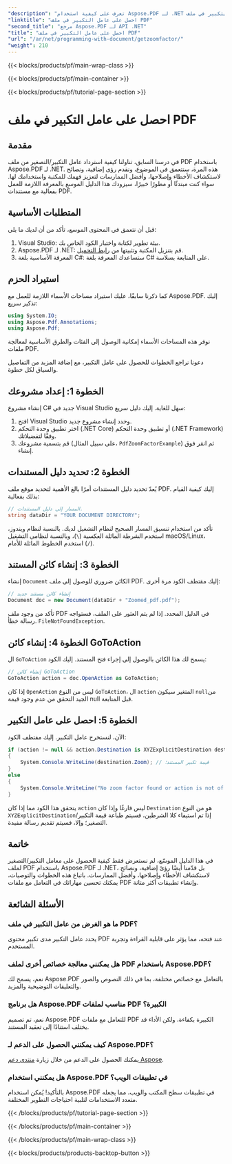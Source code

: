```yaml
---
"description": "تعرف على كيفية استخدام Aspose.PDF لـ .NET للحصول على عامل التكبير في ملف PDF باستخدام هذا الدليل خطوة بخطوة."
"linktitle": "احصل على عامل التكبير في ملف PDF"
"second_title": "مرجع Aspose.PDF لـ API .NET"
"title": "احصل على عامل التكبير في ملف PDF"
"url": "/ar/net/programming-with-document/getzoomfactor/"
"weight": 210
---
```


{{< blocks/products/pf/main-wrap-class >}}

{{< blocks/products/pf/main-container >}}

{{< blocks/products/pf/tutorial-page-section >}}

# احصل على عامل التكبير في ملف PDF

## مقدمة

في درسنا السابق، تناولنا كيفية استرداد عامل التكبير/التصغير من ملف PDF باستخدام Aspose.PDF لـ .NET. هذه المرة، سنتعمق في الموضوع، ونقدم رؤى إضافية، ونصائح لاستكشاف الأخطاء وإصلاحها، وأفضل الممارسات لتعزيز فهمك للمكتبة واستخدامك لها. سواء كنت مبتدئًا أو مطورًا خبيرًا، سيزودك هذا الدليل الموسع بالمعرفة اللازمة للعمل بفعالية مع مستندات PDF.

## المتطلبات الأساسية

قبل أن نتعمق في المحتوى الموسع، تأكد من أن لديك ما يلي:

1. Visual Studio: بيئة تطوير لكتابة واختبار الكود الخاص بك.
2. Aspose.PDF لـ .NET: قم بتنزيل المكتبة وتثبيتها من [رابط التحميل](https://releases.aspose.com/pdf/net/).
3. المعرفة الأساسية بلغة C#: ستساعدك المعرفة بلغة C# على المتابعة بسلاسة.

## استيراد الحزم

كما ذكرنا سابقًا، عليك استيراد مساحات الأسماء اللازمة للعمل مع Aspose.PDF. إليك تذكير سريع:

```csharp
using System.IO;
using Aspose.Pdf.Annotations;
using Aspose.Pdf;
```

توفر هذه المساحات الأسماء إمكانية الوصول إلى الفئات والطرق الأساسية لمعالجة ملفات PDF.

دعونا نراجع الخطوات للحصول على عامل التكبير، مع إضافة المزيد من التفاصيل والسياق لكل خطوة.

## الخطوة 1: إعداد مشروعك

إنشاء مشروع C# جديد في Visual Studio سهل للغاية. إليك دليل سريع:

1. افتح Visual Studio وحدد إنشاء مشروع جديد.
2. اختر تطبيق وحدة التحكم (.NET Core) أو تطبيق وحدة التحكم (.NET Framework) وفقًا لتفضيلاتك.
3. قم بتسمية مشروعك (على سبيل المثال، `PdfZoomFactorExample`) ثم انقر فوق إنشاء.

## الخطوة 2: تحديد دليل المستندات

يُعدّ تحديد دليل المستندات أمرًا بالغ الأهمية لتحديد موقع ملف PDF. إليك كيفية القيام بذلك بفعالية:

```csharp
// المسار إلى دليل المستندات.
string dataDir = "YOUR DOCUMENT DIRECTORY";
```

تأكد من استخدام تنسيق المسار الصحيح لنظام التشغيل لديك. بالنسبة لنظام ويندوز، استخدم الشرطة المائلة العكسية (`\`)، وبالنسبة لنظامي التشغيل macOS/Linux، استخدم الخطوط المائلة للأمام (`/`).

## الخطوة 3: إنشاء كائن المستند

إنشاء `Document` الكائن ضروري للوصول إلى ملف PDF. إليك مقتطف الكود مرة أخرى:

```csharp
// إنشاء كائن مستند جديد
Document doc = new Document(dataDir + "Zoomed_pdf.pdf");
```

تأكد من وجود ملف PDF في الدليل المحدد. إذا لم يتم العثور على الملف، فستواجه رسالة خطأ. `FileNotFoundException`.

## الخطوة 4: إنشاء كائن GoToAction

ال `GoToAction` يسمح لك هذا الكائن بالوصول إلى إجراء فتح المستند. إليك الكود:

```csharp
// إنشاء كائن GoToAction
GoToAction action = doc.OpenAction as GoToAction;
```

إذا كان `OpenAction` ليس من النوع `GoToAction`، ال `action` المتغير سيكون `null`من الجيد التحقق من عدم وجود قيمة null قبل المتابعة.

## الخطوة 5: احصل على عامل التكبير

الآن، لنستخرج عامل التكبير. إليك مقتطف الكود:

```csharp
if (action != null && action.Destination is XYZExplicitDestination destination)
{
    System.Console.WriteLine(destination.Zoom); // قيمة تكبير المستند؛
}
else
{
    System.Console.WriteLine("No zoom factor found or action is not of type GoToAction.");
}
```

يتحقق هذا الكود مما إذا كان `action` ليس فارغًا وإذا كان `Destination` هو من النوع `XYZExplicitDestination`إذا تم استيفاء كلا الشرطين، فسيتم طباعة قيمة التكبير/التصغير؛ وإلا، فسيتم تقديم رسالة مفيدة.

## خاتمة

في هذا الدليل الموسّع، لم نستعرض فقط كيفية الحصول على معامل التكبير/التصغير لملف PDF باستخدام Aspose.PDF لـ .NET، بل قدّمنا أيضًا رؤىً إضافية، ونصائح لاستكشاف الأخطاء وإصلاحها، وأفضل الممارسات. باتباع هذه الخطوات والتوصيات، يمكنك تحسين مهاراتك في التعامل مع ملفات PDF وإنشاء تطبيقات أكثر متانة.

## الأسئلة الشائعة

### ما هو الغرض من عامل التكبير في ملف PDF؟
يحدد عامل التكبير مدى تكبير محتوى PDF عند فتحه، مما يؤثر على قابلية القراءة وتجربة المستخدم.

### هل يمكنني معالجة خصائص أخرى لملف PDF باستخدام Aspose.PDF؟
نعم، يسمح لك Aspose.PDF بالتعامل مع خصائص مختلفة، بما في ذلك النصوص والصور والتعليقات التوضيحية والمزيد.

### هل برنامج Aspose.PDF مناسب لملفات PDF الكبيرة؟
نعم، تم تصميم Aspose.PDF للتعامل مع ملفات PDF الكبيرة بكفاءة، ولكن الأداء قد يختلف استنادًا إلى تعقيد المستند.

### كيف يمكنني الحصول على الدعم لـ Aspose.PDF؟
يمكنك الحصول على الدعم من خلال زيارة [منتدى دعم Aspose](https://forum.aspose.com/c/pdf/10).

### هل يمكنني استخدام Aspose.PDF في تطبيقات الويب؟
بالتأكيد! يُمكن استخدام Aspose.PDF في تطبيقات سطح المكتب والويب، مما يجعله متعدد الاستخدامات لتلبية احتياجات التطوير المختلفة.

{{< /blocks/products/pf/tutorial-page-section >}}

{{< /blocks/products/pf/main-container >}}

{{< /blocks/products/pf/main-wrap-class >}}

{{< blocks/products/products-backtop-button >}}